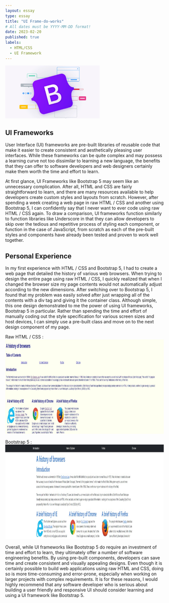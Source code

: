 ```yaml
---
layout: essay
type: essay
title: "UI Frame-do-works"
# All dates must be YYYY-MM-DD format!
date: 2023-02-20
published: true
labels:
  - HTML/CSS
  - UI Framework
---
```


<img width="300px" class="rounded float-start pe-4" src="../img/bootstrap5.png">

## UI Frameworks

User Interface (UI) frameworks are pre-built libraries of reusable code that make it easier to create consistent and aesthetically pleasing user interfaces. While these frameworks can be quite complex and may possess a learning curve not too dissimilar to learning a new language, the benefits that they can offer to software developers and web designers certainly make them worth the time and effort to learn. 

At first glance, UI Frameworks like Bootstrap 5 may seem like an unnecessary complication. After all, HTML and CSS are fairly straightforward to learn, and there are many resources available to help developers create custom styles and layouts from scratch. However, after spending a week creating a web page in raw HTML / CSS and another using Bootstrap 5, I can confidently say that I never want to ever code using raw HTML / CSS again. To draw a comparison, UI frameworks function similarly to function libraries like Underscore in that they can allow developers to skip over the tedious and repetitive process of styling each component, or function in the case of JavaScript, from scratch as each of the pre-built styles and components have already been tested and proven to work well together. 

## Personal Experience
In my first experience with HTML / CSS and Bootstrap 5, I had to create a web page that detailed the history of various web browsers. When trying to design the entire page using raw HTML / CSS, I quickly realized that when I changed the browser size my page contents would not automatically adjust according to the new dimensions. After switching over to Bootstrap 5, I found that my problem was easily solved after just wrapping all of the contents with a div tag and giving it the container class. Although simple, this one design demonstrated to me the power of using UI frameworks, Bootstrap 5 in particular. Rather than spending the time and effort of manually coding out the style specification for various screen sizes and host devices, I can simply use a pre-built class and move on to the next design component of my page.

Raw HTML / CSS :
<img height="300px" class="rounded float-start pe-4" src="../img/bh-raw-html-css.jpg">

Bootstrap 5 :
<img height="300px" class="rounded float-start pe-4" src="../img/bh-bootstrap5.jpg">

Overall, while UI frameworks like Bootstrap 5 do require an investment of time and effort to learn, they ultimately offer a number of software engineering benefits. By using pre-built components, developers can save time and create consistent and visually appealing designs. Even though it is certainly possible to build web applications using raw HTML and CSS, doing so is more time-consuming and error-prone, especially when working on larger projects with complex requirements. It is for these reasons, I would highly recommend that any software developer who is serious about building a user friendly and responsive UI should consider learning and using a UI framework like Bootstrap 5.
